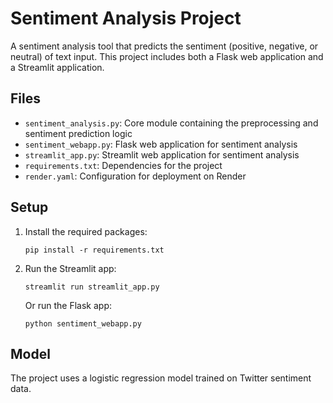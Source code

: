 # Sentiment Analysis Project

A sentiment analysis tool that predicts the sentiment (positive, negative, or neutral) of text input. This project includes both a Flask web application and a Streamlit application.

## Files

- `sentiment_analysis.py`: Core module containing the preprocessing and sentiment prediction logic
- `sentiment_webapp.py`: Flask web application for sentiment analysis
- `streamlit_app.py`: Streamlit web application for sentiment analysis
- `requirements.txt`: Dependencies for the project
- `render.yaml`: Configuration for deployment on Render

## Setup

1. Install the required packages:
   ```
   pip install -r requirements.txt
   ```

2. Run the Streamlit app:
   ```
   streamlit run streamlit_app.py
   ```
   
   Or run the Flask app:
   ```
   python sentiment_webapp.py
   ```

## Model

The project uses a logistic regression model trained on Twitter sentiment data. 